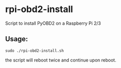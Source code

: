 # rpi-obd2-install
Script to install PyOBD2 on a Raspberry Pi 2/3

## Usage:
    sudo ./rpi-obd2-install.sh
    
the script will reboot twice and continue upon reboot.
